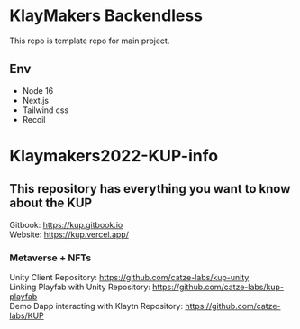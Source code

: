 # KlayMakers Backendless

This repo is template repo for main project.

## Env

- Node 16
- Next.js
- Tailwind css
- Recoil


# Klaymakers2022-KUP-info <br/>
## This repository has everything you want to know about the KUP<br/>
Gitbook: https://kup.gitbook.io <br/>
Website: https://kup.vercel.app/ <br/>

### **Metaverse + NFTs**<br/>
Unity Client Repository: https://github.com/catze-labs/kup-unity<br/>
Linking Playfab with Unity Repository: https://github.com/catze-labs/kup-playfab<br/>
Demo Dapp interacting with Klaytn Repository: https://github.com/catze-labs/KUP<br/>


